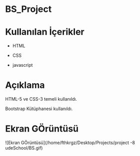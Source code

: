 # BS_Project

# Kullanılan İçerikler

- HTML

- CSS

- javascript

# Açıklama

HTML-5 ve CSS-3 temeli kullanıldı.

Bootstrap Kütüphanesi kullanıldı.

# Ekran GÖrüntüsü

![Ekran GÖrüntüsü](/home/fthkrgz/Desktop/Projects/project -8 udeSchool/BS.gif)


